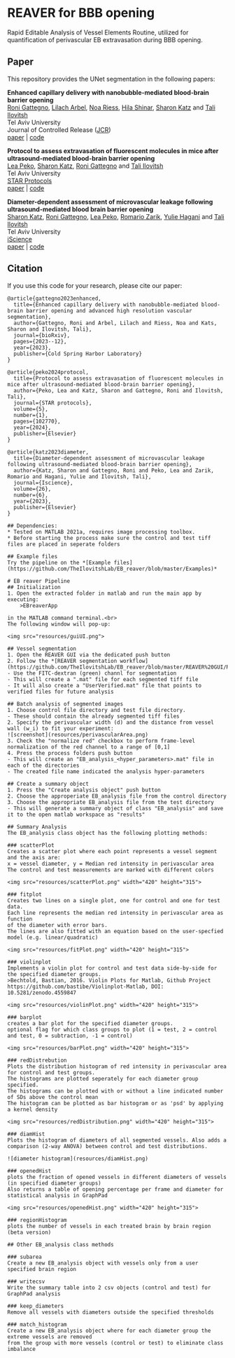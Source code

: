 # REAVER for BBB opening
Rapid Editable Analysis of Vessel Elements Routine, utilized for quantification of perivascular EB extravasation during BBB opening.

## Paper

This repository provides the UNet segmentation in the following papers:

**Enhanced capillary delivery with nanobubble-mediated blood-brain barrier opening** <br/>
[Roni Gattegno](https://www.linkedin.com/in/roni-gattegno/), [Lilach Arbel](https://www.linkedin.com/in/lilach-arbel/), [Noa Riess](https://www.linkedin.com/in/noa-riess-228807217/), [Hila Shinar](https://www.linkedin.com/in/hila-shinar/?originalSubdomain=il), [Sharon Katz](https://www.linkedin.com/in/sharon-kz/) and [Tali Ilovitsh](https://www.linkedin.com/in/tali-ilovitsh/) <br/>
Tel Aviv University <br/>
Journal of Controlled Release ([JCR](https://www.sciencedirect.com/journal/journal-of-controlled-release)) <br/>
[paper](https://www.sciencedirect.com/science/article/abs/pii/S0168365924002220?via%3Dihub) | [code](https://github.com/TheIlovitshLab/EB_reaver_BBBD)

**Protocol to assess extravasation of fluorescent molecules in mice after ultrasound-mediated blood-brain barrier opening** <br/>
[Lea Peko](https://www.linkedin.com/in/lea-peko/), [Sharon Katz](https://www.linkedin.com/in/sharon-kz/), [Roni Gattegno](https://www.linkedin.com/in/roni-gattegno/) and [Tali Ilovitsh](https://www.linkedin.com/in/tali-ilovitsh/) <br/>
Tel Aviv University <br/>
[STAR Protocols](https://www.cell.com/star-protocols/home) <br/>
[paper](https://www.sciencedirect.com/science/article/pii/S2666166723007372) | [code](https://github.com/TheIlovitshLab/BBBD-REAVER)

**Diameter-dependent assessment of microvascular leakage following ultrasound-mediated blood brain barrier opening** <br/>
[Sharon Katz](https://www.linkedin.com/in/sharon-kz/), [Roni Gattegno](https://www.linkedin.com/in/roni-gattegno/), [Lea Peko](https://www.linkedin.com/in/lea-peko/), [Romario Zarik](https://www.linkedin.com/in/romariozarik/), [Yulie Hagani](https://www.linkedin.com/in/yulie-hagani/) and [Tali Ilovitsh](https://www.linkedin.com/in/tali-ilovitsh/) <br/>
Tel Aviv University <br/>
[iScience](https://www.sciencedirect.com/journal/iscience) <br/>
[paper](https://www.sciencedirect.com/science/article/pii/S2589004223010428) | [code](https://github.com/TheIlovitshLab/BBBD-REAVER)


## Citation
If you use this code for your research, please cite our paper:
```
@article{gattegno2023enhanced,
  title={Enhanced capillary delivery with nanobubble-mediated blood-brain barrier opening and advanced high resolution vascular segmentation},
  author={Gattegno, Roni and Arbel, Lilach and Riess, Noa and Kats, Sharon and Ilovitsh, Tali},
  journal={bioRxiv},
  pages={2023--12},
  year={2023},
  publisher={Cold Spring Harbor Laboratory}
}

@article{peko2024protocol,
  title={Protocol to assess extravasation of fluorescent molecules in mice after ultrasound-mediated blood-brain barrier opening},
  author={Peko, Lea and Katz, Sharon and Gattegno, Roni and Ilovitsh, Tali},
  journal={STAR protocols},
  volume={5},
  number={1},
  pages={102770},
  year={2024},
  publisher={Elsevier}
}

@article{katz2023diameter,
  title={Diameter-dependent assessment of microvascular leakage following ultrasound-mediated blood-brain barrier opening},
  author={Katz, Sharon and Gattegno, Roni and Peko, Lea and Zarik, Romario and Hagani, Yulie and Ilovitsh, Tali},
  journal={Iscience},
  volume={26},
  number={6},
  year={2023},
  publisher={Elsevier}
}

## Dependencies:
* Tested on MATLAB 2021a, requires image processing toolbox.
* Before starting the process make sure the control and test tiff files are placed in seperate folders

## Example files
Try the pipeline on the *[Example files](https://github.com/TheIlovitshLab/EB_reaver/blob/master/Examples)*
 
# EB reaver Pipeline
## Initialization
1. Open the extracted folder in matlab and run the main app by executing:
	>EBreaverApp

in the MATLAB command terminal.<br>
The following window will pop-up:

<img src="resources/guiUI.png">

## Vessel segmentation
1. Open the REAVER GUI via the dedicated push button
2. Follow the *[REAVER segmentation workflow](https://github.com/TheIlovitshLab/EB_reaver/blob/master/REAVER%20GUI/REAVER%20GUI%20workflow.md)*
- Use the FITC-dextran (green) channl for segmentation
- This will create a ".mat" file for each segmented tiff file
- It will also create a "UserVerified.mat" file that points to verified files for future analysis

## Batch analysis of segmented images
1. Choose control file directory and test file directory.
- These should contain the already segmented tiff files
2. Specify the perivascular width (d) and the distance from vessel wall (w_i) to fit your experiment:
![screenshot](resources/perivascularArea.png)
3. Check the "normalize red" checkbox to perform frame-level normalization of the red channel to a range of [0,1]
4. Press the process folders push button
- This will create an "EB_analysis_<hyper_parameters>.mat" file in each of the directories
- The created file name indicated the analysis hyper-parameters

## Create a summary object
1. Press the "Create analysis object" push button
2. Choose the approperiate EB_analysis file from the control directory
3. Choose the appropriate EB_analysis file from the test directory
- This will generate a summary object of class "EB_analysis" and save it to the open matlab workspace as "results"

## Summary Analysis
The EB_analysis class object has the following plotting methods:

### scatterPlot
Creates a scatter plot where each point represents a vessel segment and the axis are:
x = vessel diameter, y = Median red intensity in perivascular area 
The control and test measurements are marked with different colors

<img src="resources/scatterPlot.png" width="420" height="315">

### fitplot
Creates two lines on a single plot, one for control and one for test data.
Each line represents the median red intensity in perivascular area as function
of the diameter with error bars.
The lines are also fitted with an equation based on the user-specfied model (e.g. linear/quadratic)

<img src="resources/fitPlot.png" width="420" height="315">

### violinplot
Implements a violin plot for control and test data side-by-side for the specified diameter groups.
>Bechtold, Bastian, 2016. Violin Plots for Matlab, Github Project
https://github.com/bastibe/Violinplot-Matlab, DOI: 10.5281/zenodo.4559847

<img src="resources/violinPlot.png" width="420" height="315">

### barplot
creates a bar plot for the specified diameter groups.
optional flag for which class groups to plot (1 = test, 2 = control and test, 0 = subtraction, -1 = control)

<img src="resources/barPlot.png" width="420" height="315">

### redDistrebution
Plots the distribution histogram of red intensity in perivascular area for control and test groups.
The histograms are plotted seperately for each diameter group specified.
The histograms can be plotted with or without a line indicated number of SDs above the control mean
The histogram can be plotted as bar histogram or as 'psd' by applying a kernel density

<img src="resources/redDistribution.png" width="420" height="315">

### diamHist
Plots the histogram of diameters of all segmented vessels. Also adds a comparison (2-way ANOVA) between control and test distributions.

![diameter histogram](resources/diamHist.png)

### openedHist
plots the fraction of opened vessels in different diameters of vessels (in specified diameter groups)
Also returns a table of opening percentage per frame and diameter for statistical analysis in GraphPad

<img src="resources/openedHist.png" width="420" height="315">

### regionHistogram
plots the number of vessels in each treated brain by brain region (beta version)

## Other EB_analysis class methods

### subarea
Create a new EB_analysis object with vessels only from a user specified brain region

### writecsv
Write the summary table into 2 csv objects (control and test) for GraphPad analysis

### keep_diameters
Remove all vessels with diameters outside the specified thresholds

### match_histogram
Create a new EB_analysis object where for each diameter group the extreme vessels are removed
from the group with more vessels (control or test) to eliminate class imbalance
